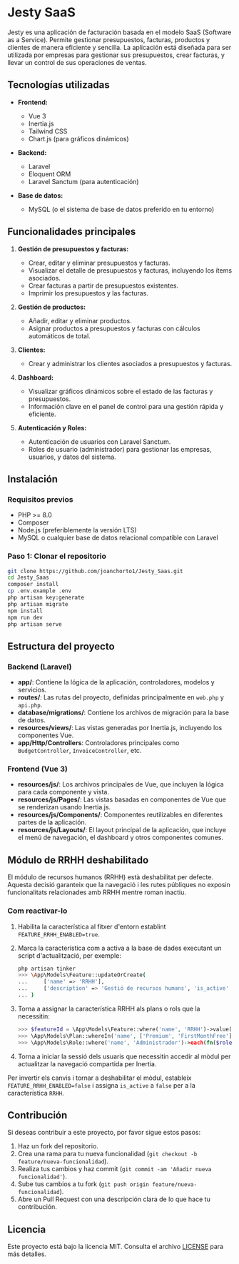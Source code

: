# Jesty SaaS

Jesty es una aplicación de facturación basada en el modelo SaaS (Software as a Service). Permite gestionar presupuestos, facturas, productos y clientes de manera eficiente y sencilla. La aplicación está diseñada para ser utilizada por empresas para gestionar sus presupuestos, crear facturas, y llevar un control de sus operaciones de ventas.

## Tecnologías utilizadas

- **Frontend:**
    - Vue 3
    - Inertia.js
    - Tailwind CSS
    - Chart.js (para gráficos dinámicos)

- **Backend:**
    - Laravel
    - Eloquent ORM
    - Laravel Sanctum (para autenticación)

- **Base de datos:**
    - MySQL (o el sistema de base de datos preferido en tu entorno)

## Funcionalidades principales

1. **Gestión de presupuestos y facturas:**
    - Crear, editar y eliminar presupuestos y facturas.
    - Visualizar el detalle de presupuestos y facturas, incluyendo los ítems asociados.
    - Crear facturas a partir de presupuestos existentes.
    - Imprimir los presupuestos y las facturas.

2. **Gestión de productos:**
    - Añadir, editar y eliminar productos.
    - Asignar productos a presupuestos y facturas con cálculos automáticos de total.

3. **Clientes:**
    - Crear y administrar los clientes asociados a presupuestos y facturas.

4. **Dashboard:**
    - Visualizar gráficos dinámicos sobre el estado de las facturas y presupuestos.
    - Información clave en el panel de control para una gestión rápida y eficiente.

5. **Autenticación y Roles:**
    - Autenticación de usuarios con Laravel Sanctum.
    - Roles de usuario (administrador) para gestionar las empresas, usuarios, y datos del sistema.

## Instalación

### Requisitos previos

- PHP >= 8.0
- Composer
- Node.js (preferiblemente la versión LTS)
- MySQL o cualquier base de datos relacional compatible con Laravel

### Paso 1: Clonar el repositorio

```bash
git clone https://github.com/joanchorto1/Jesty_Saas.git
cd Jesty_Saas
composer install
cp .env.example .env
php artisan key:generate
php artisan migrate
npm install
npm run dev
php artisan serve

```

## Estructura del proyecto

### Backend (Laravel)

- **app/**: Contiene la lógica de la aplicación, controladores, modelos y servicios.
- **routes/**: Las rutas del proyecto, definidas principalmente en `web.php` y `api.php`.
- **database/migrations/**: Contiene los archivos de migración para la base de datos.
- **resources/views/**: Las vistas generadas por Inertia.js, incluyendo los componentes Vue.
- **app/Http/Controllers**: Controladores principales como `BudgetController`, `InvoiceController`, etc.

### Frontend (Vue 3)

- **resources/js/**: Los archivos principales de Vue, que incluyen la lógica para cada componente y vista.
- **resources/js/Pages/**: Las vistas basadas en componentes de Vue que se renderizan usando Inertia.js.
- **resources/js/Components/**: Componentes reutilizables en diferentes partes de la aplicación.
- **resources/js/Layouts/**: El layout principal de la aplicación, que incluye el menú de navegación, el dashboard y otros componentes comunes.

## Módulo de RRHH deshabilitado

El módulo de recursos humanos (RRHH) està deshabilitat per defecte. Aquesta decisió garanteix que la navegació i les rutes públiques no exposin funcionalitats relacionades amb RRHH mentre roman inactiu.

### Com reactivar-lo

1. Habilita la característica al fitxer d'entorn establint `FEATURE_RRHH_ENABLED=true`.
2. Marca la característica com a activa a la base de dades executant un script d'actualització, per exemple:

   ```bash
   php artisan tinker
   >>> \App\Models\Feature::updateOrCreate(
   ...     ['name' => 'RRHH'],
   ...     ['description' => 'Gestió de recursos humans', 'is_active' => true]
   ... )
   ```

3. Torna a assignar la característica RRHH als plans o rols que la necessitin:

   ```php
   >>> $featureId = \App\Models\Feature::where('name', 'RRHH')->value('id');
   >>> \App\Models\Plan::whereIn('name', ['Premium', 'FirstMonthFree'])->each(fn($plan) => $plan->features()->syncWithoutDetaching([$featureId]));
   >>> \App\Models\Role::where('name', 'Administrador')->each(fn($role) => $role->features()->syncWithoutDetaching([$featureId]));
   ```

4. Torna a iniciar la sessió dels usuaris que necessitin accedir al mòdul per actualitzar la navegació compartida per Inertia.

Per invertir els canvis i tornar a deshabilitar el mòdul, estableix `FEATURE_RRHH_ENABLED=false` i assigna `is_active` a `false` per a la característica `RRHH`.

## Contribución

Si deseas contribuir a este proyecto, por favor sigue estos pasos:

1. Haz un fork del repositorio.
2. Crea una rama para tu nueva funcionalidad (`git checkout -b feature/nueva-funcionalidad`).
3. Realiza tus cambios y haz commit (`git commit -am 'Añadir nueva funcionalidad'`).
4. Sube tus cambios a tu fork (`git push origin feature/nueva-funcionalidad`).
5. Abre un Pull Request con una descripción clara de lo que hace tu contribución.

## Licencia

Este proyecto está bajo la licencia MIT. Consulta el archivo [LICENSE](LICENSE) para más detalles.
 
